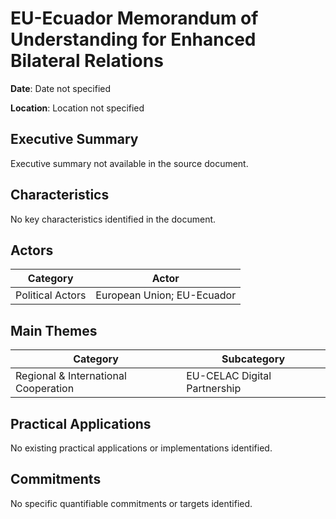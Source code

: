 # EU-Ecuador Memorandum of Understanding for Enhanced Bilateral Relations

**Date**: Date not specified

**Location**: Location not specified

## Executive Summary

Executive summary not available in the source document.

## Characteristics

No key characteristics identified in the document.

## Actors

| Category | Actor |
| --- | --- |
| Political Actors | European Union; EU-Ecuador |

## Main Themes

| Category | Subcategory |
| --- | --- |
| Regional & International Cooperation | EU-CELAC Digital Partnership |

## Practical Applications

No existing practical applications or implementations identified.

## Commitments

No specific quantifiable commitments or targets identified.